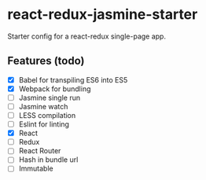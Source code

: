# react-redux-jasmine-starter

Starter config for a react-redux single-page app.

## Features (todo)
- [x] Babel for transpiling ES6 into ES5
- [x] Webpack for bundling
- [ ] Jasmine single run
- [ ] Jasmine watch
- [ ] LESS compilation
- [ ] Eslint for linting
- [x] React
- [ ] Redux
- [ ] React Router
- [ ] Hash in bundle url
- [ ] Immutable
